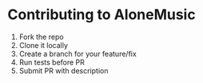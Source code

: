# Contributing to AloneMusic

1. Fork the repo  
2. Clone it locally  
3. Create a branch for your feature/fix  
4. Run tests before PR  
5. Submit PR with description
